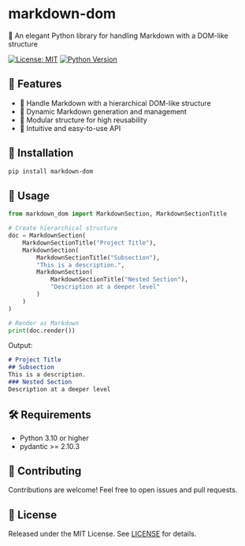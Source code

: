 # markdown-dom

🌳 An elegant Python library for handling Markdown with a DOM-like structure

[![License: MIT](https://img.shields.io/badge/License-MIT-yellow.svg)](https://opensource.org/licenses/MIT)
[![Python Version](https://img.shields.io/badge/python-3.10%2B-blue)](https://www.python.org)

## 🌟 Features

- 🎯 Handle Markdown with a hierarchical DOM-like structure
- 🔄 Dynamic Markdown generation and management
- 🧩 Modular structure for high reusability
- 🎨 Intuitive and easy-to-use API

## 🚀 Installation

```bash
pip install markdown-dom
```

## 📖 Usage

```python
from markdown_dom import MarkdownSection, MarkdownSectionTitle

# Create hierarchical structure
doc = MarkdownSection(
    MarkdownSectionTitle("Project Title"),
    MarkdownSection(
        MarkdownSectionTitle("Subsection"),
        "This is a description.",
        MarkdownSection(
            MarkdownSectionTitle("Nested Section"),
            "Description at a deeper level"
        )
    )
)

# Render as Markdown
print(doc.render())
```

Output:
```markdown
# Project Title
## Subsection
This is a description.
### Nested Section
Description at a deeper level
```

## 🛠️ Requirements

- Python 3.10 or higher
- pydantic >= 2.10.3

## 🤝 Contributing

Contributions are welcome! Feel free to open issues and pull requests.

## 📜 License

Released under the MIT License. See [LICENSE](LICENSE) for details.


